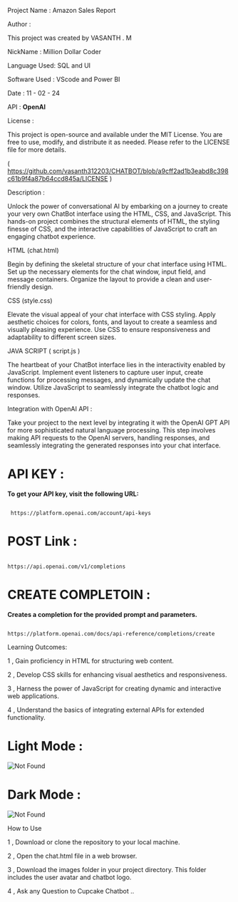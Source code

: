 Project Name :  Amazon Sales Report

Author : 

This project was created by  VASANTH . M 

NickName : Million Dollar Coder

Language Used: SQL and  UI

Software Used : VScode and Power BI 

Date : 11 - 02 - 24

API : **OpenAI**

License : 

This project is open-source and available under the MIT License. You are free to use, modify, and distribute it as needed.
Please refer to the LICENSE file for more details. 

( https://github.com/vasanth312203/CHATBOT/blob/a9cff2ad1b3eabd8c398c61b9f4a87b64ccd845a/LICENSE )


Description :

Unlock the power of conversational AI by embarking on a journey to create your very own ChatBot interface using the  HTML, CSS, and JavaScript. This hands-on project combines the structural elements of HTML, the styling finesse of CSS, and the interactive capabilities of JavaScript to craft an engaging chatbot experience.

HTML (chat.html)

Begin by defining the skeletal structure of your chat interface using HTML. Set up the necessary elements for the chat window, input field, and message containers. Organize the layout to provide a clean and user-friendly design.

CSS (style.css)

Elevate the visual appeal of your chat interface with CSS styling. Apply aesthetic choices for colors, fonts, and layout to create a seamless and visually pleasing experience. Use CSS to ensure responsiveness and adaptability to different screen sizes.

JAVA SCRIPT ( script.js )

 The heartbeat of your ChatBot interface lies in the interactivity enabled by JavaScript. Implement event listeners to capture user input, create functions for processing messages, and dynamically update the chat window. Utilize JavaScript to seamlessly integrate the chatbot logic and responses. 
 
 Integration with OpenAI API :
 
Take your project to the next level by integrating it with the OpenAI GPT API for more sophisticated natural language processing. This step involves making API requests to the OpenAI servers, handling responses, and seamlessly integrating the generated responses into your chat interface.

# API KEY :
**To get your API key, visit the following URL:**
```

 https://platform.openai.com/account/api-keys

```

# POST Link :

```

https://api.openai.com/v1/completions

```
 # CREATE COMPLETOIN :

**Creates a completion for the provided prompt and parameters.**

```

https://platform.openai.com/docs/api-reference/completions/create

```

Learning Outcomes:

1 , Gain proficiency in HTML for structuring web content.

2 , Develop CSS skills for enhancing visual aesthetics and responsiveness.

3 , Harness the power of JavaScript for creating dynamic and interactive web applications.

4 , Understand the basics of integrating external APIs for extended functionality.


# Light Mode :

<img src="output1.jpg" alt="Not Found ">


# Dark Mode :

<img src="output2.jpg" alt="Not Found ">




How to Use

1 , Download or clone the repository to your local machine.

2 , Open the chat.html file in a web browser.

3 , Download  the images folder in your project directory. This folder includes the user avatar and chatbot logo.

4 , Ask any Question to Cupcake Chatbot ..
